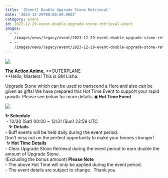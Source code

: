 ```yaml
---
title: '[Event] Double Upgrade Stone Retrieval'
date: '2023-12-29T00:00:00.000Z'
category: event
id: 2023-12-29-event-double-upgrade-stone-retrieval-event
images:
  - >-
    /images/news/legacy/event/2023-12-29-event-double-upgrade-stone-retrieval-event/324880c749114e569e5e0479fe6f41d2.webp
  - >-
    /images/news/legacy/event/2023-12-29-event-double-upgrade-stone-retrieval-event/c6906599e12a4033bcce11cd831bb1e9_002.webp
---
```


![](/images/news/legacy/event/2023-12-29-event-double-upgrade-stone-retrieval-event/324880c749114e569e5e0479fe6f41d2.webp)  
  
**The Action Anime,** **OUTERPLANE  
**Hello, Masters! This is GM Lisha.  
  
Upgrade Stone which can be used to transcend a Hero and also can be given as gifts! We have prepared this Hot Time Event to support your rapid growth. Please see below for more details. **◈ Hot Time Event**

![](/images/news/legacy/event/2023-12-29-event-double-upgrade-stone-retrieval-event/c6906599e12a4033bcce11cd831bb1e9_002.webp)  

  
**✨** **Schedule**    
 - 12/30 (Sat) 00:00 ~ 12/31 (Sun) 23:59 UTC  
   **✨** **Details**  
\- Buff events will be held daily during the event period.  
Don't miss out on the perfect opportunity to make your heroes stronger!  **✨** **Hot Time Details**  
\- Clear Upgrade Stone Retrieval during the event period to earn double the amount of Upgrade Stone.  
(Excluding the bonus amount) **Please Note**   
\- The above Hot Time will only be applied during the event period.  
\- The event details are subject to change.  Thank you.
